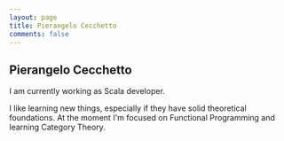 ```yaml
---
layout: page
title: Pierangelo Cecchetto
comments: false
---
```

## Pierangelo Cecchetto
I am currently working as Scala developer.

I like learning new things, especially if they have solid theoretical foundations. At the moment I'm focused on Functional Programming and learning Category Theory.